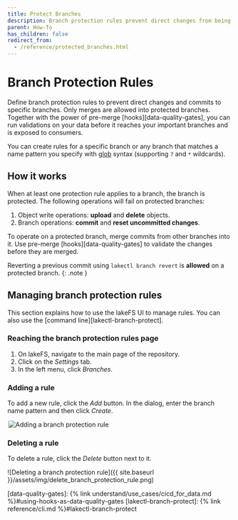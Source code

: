 ```yaml
---
title: Protect Branches
description: Branch protection rules prevent direct changes from being applied to your important branches.
parent: How-To
has_children: false
redirect_from: 
  - /reference/protected_branches.html
---
```


# Branch Protection Rules

Define branch protection rules to prevent direct changes and commits to specific branches.
Only merges are allowed into protected branches. Together with the power of pre-merge [hooks][data-quality-gates],
you can run validations on your data before it reaches your important branches and is exposed to consumers.

You can create rules for a specific branch or any branch that matches a name pattern you specify with [glob](https://en.wikipedia.org/wiki/Glob_(programming)) syntax (supporting `?` and `*` wildcards).

## How it works

When at least one protection rule applies to a branch, the branch is protected. The following operations will fail on protected branches:
1. Object write operations: **upload** and **delete** objects.
1. Branch operations: **commit** and **reset uncommitted changes**.

To operate on a protected branch, merge commits from other branches into
it. Use pre-merge [hooks][data-quality-gates] to validate the changes before
they are merged.

Reverting a previous commit using `lakectl branch revert` is **allowed** on a protected branch.
{: .note }

## Managing branch protection rules

This section explains how to use the lakeFS UI to manage rules. You can also use the [command line][lakectl-branch-protect].

### Reaching the branch protection rules page 

1. On lakeFS, navigate to the main page of the repository.
2. Click on the _Settings_ tab.
3. In the left menu, click _Branches_.

### Adding a rule

To add a new rule, click the _Add_ button. In the dialog, enter the branch name pattern and then click _Create_.

<img alt="Adding a branch protection rule" src="{{ site.baseurl }}/assets/img/add_branch_protection_rule.png" style="max-width:500px; display:block; margin-left:auto; margin-right:auto;">

### Deleting a rule

To delete a rule, click the _Delete_ button next to it.

![Deleting a branch protection rule]({{ site.baseurl }}/assets/img/delete_branch_protection_rule.png)

[data-quality-gates]:  {% link understand/use_cases/cicd_for_data.md %}#using-hooks-as-data-quality-gates
[lakectl-branch-protect]:  {% link reference/cli.md %}#lakectl-branch-protect
